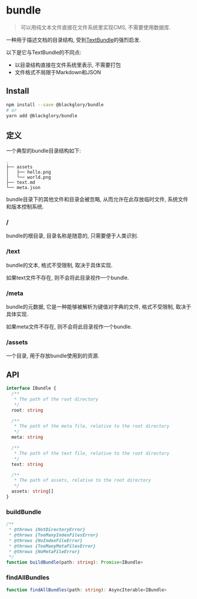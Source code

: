 # bundle
> 可以用纯文本文件直接在文件系统里实现CMS, 不需要使用数据库.

一种用于描述文档的目录结构, 受到[TextBundle]的强烈启发.

以下是它与TextBundle的不同点:
- 以目录结构直接在文件系统里表示, 不需要打包
- 文件格式不局限于Markdown和JSON

[TextBundle]: http://textbundle.org/

## Install

```sh
npm install --save @blackglory/bundle
# or
yarn add @blackglory/bundle
```

## 定义
一个典型的bundle目录结构如下:
```
.
├── assets
│   ├── hello.png
│   └── world.png
├── text.md
└── meta.json
```

bundle目录下的其他文件和目录会被忽略, 从而允许在此存放临时文件, 系统文件和版本控制系统.

### /
bundle的根目录, 目录名称是随意的, 只需要便于人类识别.

### /text
bundle的文本, 格式不受限制, 取决于具体实现.

如果text文件不存在, 则不会将此目录视作一个bundle.

### /meta
bundle的元数据, 它是一种能够被解析为键值对字典的文件, 格式不受限制, 取决于具体实现.

如果meta文件不存在, 则不会将此目录视作一个bundle.

### /assets
一个目录, 用于存放bundle使用到的资源.

## API

```ts
interface IBundle {
  /**
   * The path of the root directory
   */
  root: string

  /**
   * The path of the meta file, relative to the root directory
   */
  meta: string

  /**
   * The path of the text file, relative to the root directory
   */
  text: string

  /**
   * The path of assets, relative to the root directory
   */
  assets: string[]
}
```

### buildBundle

```ts
/**
 * @throws {NotDirectoryError}
 * @throws {TooManyIndexFilesError}
 * @throws {NoIndexFileError}
 * @throws {TooManyMetaFilesError}
 * @throws {NoMetaFileError}
 */
function buildBundle(path: string): Promise<IBundle>
```

### findAllBundles

```ts
function findAllBundles(path: string): AsyncIterable<IBundle> 
```
